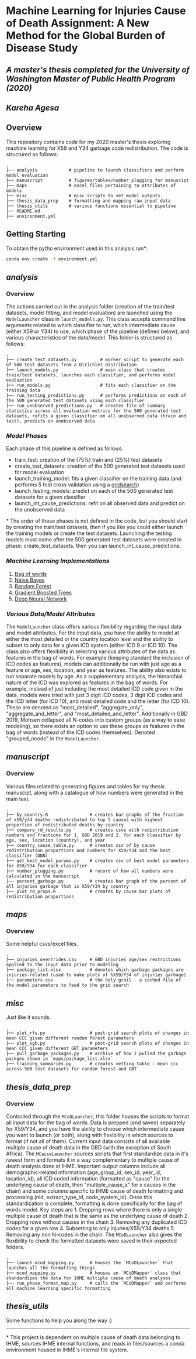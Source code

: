 # Machine Learning for Injuries Cause of Death Assignment: A New Method for the Global Burden of Disease Study
## _A master's thesis completed for the University of Washington Master of Public Health Program (2020)_
## _Kareha Agesa_

## Overview
This repository contains code for my 2020 master's thesis exploring machine learning for X59 and Y34 garbage code redistribution. The code is structured as follows:
```
.
├── analysis            # pipeline to launch classifiers and perform model evaluation
├── manuscript          # figures/tables/number plugging for manuscipt
├── maps                # excel files pertaining to attributes of models
├── misc                # misc scripts to vet model outputs
├── thesis_data_prep    # formatting and mapping raw input data
├── thesis_utils        # various functions essential to pipeline
├── README.md 
├── environment.yml 
```

## Getting Starting
To obtain the pytho environment used in this analysis run\*:
```bash
conda env create -f environment.yml
```

## _analysis_
### Overview
The actions carried out in the analysis folder (creation of the train/test datasets, model fitting, and model evaluation) are launched using the `ModelLauncher` class in `launch_models.py`. This class accepts command line arguments related to which classifier to run, which intermediate cause (either X59 or Y34) to use, which phase of the pipeline (defined below), and various characteristics of the data/model. This folder is structured as follows:

```
.
├── create_test_datasets.py         # worker script to generate each of 500 test datasets from a Dirichlet distribution
├── launch_models.py                # main class that creates train/test datasets, launches each classifier, and performs model evaluation
├── run_models.py                   # fits each classifier on the training data
├── run_testing_predictions.py      # performs predictions on each of the 500 generated test datasets using each classifier
├── run_unobserved_predictions.py   # creates file of summary statistics across all evaluation metrics for the 500 generated test datasets, refits a given classifier on all unobserved data (train and test), predicts on unobserved data

```
### _Model Phases_
Each phase of this pipeline is defined as follows:
- train_test: creation of the (75%) train and (25%) test datasets
- create_test_datasets: creation of the 500 generated test datasets used for model evaluation
- launch_training_model: fits a given classifier on the training data (and performs 5 fold cross validation using a [gridsearch](https://scikit-learn.org/stable/modules/generated/sklearn.model_selection.GridSearchCV.html))
- launch_testing_models: predict on each of the 500 generated test datasets for a given classifier
- launch_int_cause_predictions: refit on all observed data and predict on the unobserved data

\* The order of these phases is not defined in the code, but you should start by creating the train/test datasets, then if you like you could either launch the training models or create the test datasets. Launching the testing models must come after the 500 generated test datasets were created in phase: create_test_datasets, then you can launch_int_cause_predictions.

### _Machine Learning Implementations_
1. [Bag of words](https://scikit-learn.org/stable/modules/generated/sklearn.feature_extraction.text.CountVectorizer.html)
2. [Naive Bayes](https://scikit-learn.org/stable/modules/naive_bayes.html) 
2. [Random Forest](https://scikit-learn.org/stable/modules/generated/sklearn.ensemble.RandomForestClassifier.html)
3. [Gradient Boosted Trees](https://xgboost.readthedocs.io/en/latest/python/index.html)
4. [Deep Neural Network](https://keras.io/)

### _Various Data/Model Attributes_
The `ModelLauncher` class offers various flexibility regarding the input data and model attributes. For the input data, you have the ability to model at either the most detailed or the country location level and the ability to subset to only data for a given ICD system (either ICD 9 or ICD 10). The class also offers flexibility in selecting various attributes of the data as features in the bag of words. For example (keeping standard the inclusion of ICD codes as features), models can additionally be run with just age as a feature or age, sex, location, and year as features. The ability also exists to run separate models by age. As a supplementary analysis, the hierarchial nature of the ICD was explored as features in the bag of words. For example, instead of just including the most detailed ICD code given in the data, models were tried with just 3 digit ICD codes, 3 digit ICD codes and the ICD letter (for ICD 10), and most detailed code and the letter (for ICD 10). These are denoted as "most_detailed", "aggregate_only", "aggregate_and_letter", and "most_detailed_and_letter". Additionally in GBD 2019, Mohsen collapsed all N-codes into custom groups (as a way to ease modeling), so there exists an option to use these groups as features in the bag of words (instead of the ICD codes themselves). Denoted "grouped_ncode" in the `ModelLauncher`.


## _manuscript_
### Overview
Various files related to generating figures and tables for my thesis manuscipt, along with a catalogue of how numbers were generated in the main text.
```
.
├── by_country.R                # creates bar graphs of the fraction of x59/y34 deaths redistributed to top 5 causes with highest proportion of redistributed deaths by country
├── compare_rd_results.py       # creates csvs with redistribution numbers and fractions for 1. GBD 2019 and 2. for each classifier by age, sex, location (country), and year
├── country_cause_table.py      # creates csv of by cause redistribution proportions and numbers for X59/Y34 and the best classifier (DNN)
├── get_best_model_params.py    # creates csv of best model parameters for X59/Y34 for each classifier
├── number_plugging.py          # record of how all numbers were calculated in the manuscript
├── percent_garbage.py          # creates bar graph of the percent of all injuries garbage that is X59/Y34 by country
├── plot_rd_props.R             # creates by cause bar plots of redistribution proportions
```

## _maps_
### Overview
Some helpful csvs/excel files. 
```
.
├── injuries_overrrides.csv     # GBD injuries age/sex restrictions applied to the input data prior to modeling
├── package_list.xlsx           # denotes which garbage packages are injuries-related (used to make plots of %X59/Y34 of injuries garbage)
├── parameters.csv              # the holy grail - a cached file of the model parameters to feed to the grid search
```
## _misc_
Just like it sounds.
```
.
├── plot_rfs.py                 # post-grid search plots of changes in mean CCC given different random forest parameters
├── plot_xgb.py                 # post-grid search plots of changes in mean CCC given different GBT parameters
├── pull_garbage_packages.py    # archive of how I pulled the garbage packges shown in `maps/package_list.xlsx`
├── training_summaries.py       # creates vetting table - mean ccc across 500 test datasets for random forest and GBT
```

## _thesis_data_prep_
### Overview
Controlled through the `MCoDLauncher`, this folder houses the scripts to format all input data for the bag of words. Data is prepped (and saved) separately for X59/Y34, and you have the ability to choose which intermediate cause you want to launch (or both), along with flexibility in which sources to format (if not all of them). Current input data consists of all available multiple cause of death data in the GBD (with the exception of South Africa). The `MCauseLauncher` sources scripts that first standardize data in it's rawest form and formats it in a way complementary to multiple cause of death analysis done at IHME. Important output columns include all demographic-related information (age_group_id, sex_id, year_id, location_id), all ICD coded information (formatted as "cause" for the underlying cause of death, then "multiple_cause_x" for x causes in the chain) and some columns specific to IHME cause of death formatting and processing (nid, extract_type_id, code_system_id). Once this standardization is complete, formatting is done specifically for the bag of words model. Key steps are 1. Dropping rows where there is only a single multiple cause of death that is the same as the underlying cause of death 2. Dropping rows without causes in the chain 3. Removing any duplicated ICD codes for a given row 4. Subsetting to only injuries/X59/Y34 deaths 5. Removing any non N-codes in the chain. The `MCoDLauncher` also gives the flexibility to check the formatted datasets were saved in their expected folders.

```
.
├── launch_mcod_mapping.py      # houses the `MCoDLauncher` that launches all the formatting things
├── mcod_mapping.py             # houses an `MCoDMapper` class that standardizes the data for IHME multiple cause of death analyses
├── run_phase_format_map.py     # calls the `MCoDMapper` and performs all machine learning specific formatting
```

## _thesis_utils_
Some functions to help you along the way :)

-----
\* This project is dependent on multiple cause of death data belonging to IHME, sources IHME internal functions, and reads in files/sources a conda environment housed in IHME's internal file system.


